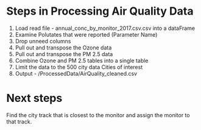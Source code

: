 # Steps in Processing Air Quality Data

1. Load 
    read file -  annual_conc_by_monitor_2017.csv.csv into a dataFrame
2. Examine Polutates that were reported (Parameter Name)
3. Drop unneed columns
4. Pull out and transpose the Ozone data
5. Pull out and transpose the PM 2.5 data
6. Combine Ozone and PM 2.5 tables into a single table
7. Limit the data to the 500 city data Cities of interest
8. Output    - /ProcessedData/AirQuality_cleaned.csv

# Next steps
 
Find the city track that is closest to the monitor and assign the monitor to that track.


